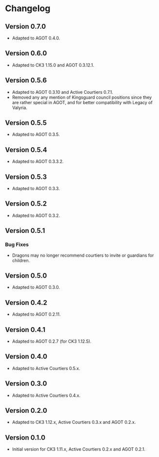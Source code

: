 # Changelog

## Version 0.7.0

* Adapted to AGOT 0.4.0.

## Version 0.6.0

* Adapted to CK3 1.15.0 and AGOT 0.3.12.1.

## Version 0.5.6

* Adapted to AGOT 0.3.10 and Active Courtiers 0.7.1.
* Removed any any mention of Kingsguard council positions since they are rather special in AGOT, and for better compatibility with Legacy of Valyria.

## Version 0.5.5

* Adapted to AGOT 0.3.5.

## Version 0.5.4

* Adapted to AGOT 0.3.3.2.

## Version 0.5.3

* Adapted to AGOT 0.3.3.

## Version 0.5.2

* Adapted to AGOT 0.3.2.

## Version 0.5.1

### Bug Fixes

* Dragons may no longer recommend courtiers to invite or guardians for children.

## Version 0.5.0

* Adapted to AGOT 0.3.0.

## Version 0.4.2

* Adapted to AGOT 0.2.11.

## Version 0.4.1

* Adapted to AGOT 0.2.7 (for CK3 1.12.5).

## Version 0.4.0

* Adapted to Active Courtiers 0.5.x.

## Version 0.3.0

* Adapted to Active Courtiers 0.4.x.

## Version 0.2.0

* Adapted to CK3 1.12.x, Active Courtiers 0.3.x and AGOT 0.2.x.

## Version 0.1.0

* Initial version for CK3 1.11.x, Active Courtiers 0.2.x and AGOT 0.2.1.
